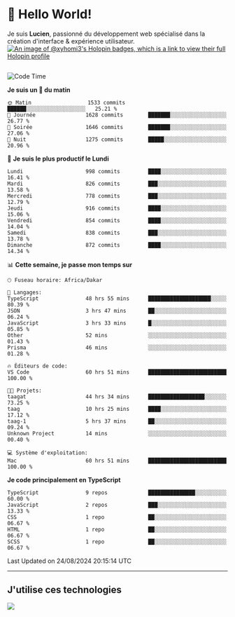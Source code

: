 # 👋 Hello World!

Je suis **Lucien**, passionné du développement web spécialisé dans la création d'interface & expérience utilisateur.
[![An image of @xyhomi3's Holopin badges, which is a link to view their full Holopin profile](https://holopin.me/xyhomi3)](https://holopin.io/@xyhomi3)

##

<!--START_SECTION:waka-->
![Code Time](http://img.shields.io/badge/Code%20Time-1%2C874%20hrs%204%20mins-blue)

**Je suis un 🐤 du matin** 

```text
🌞 Matin                  1533 commits        ██████░░░░░░░░░░░░░░░░░░░   25.21 % 
🌆 Journée                1628 commits        ███████░░░░░░░░░░░░░░░░░░   26.77 % 
🌃 Soirée                 1646 commits        ███████░░░░░░░░░░░░░░░░░░   27.06 % 
🌙 Nuit                   1275 commits        █████░░░░░░░░░░░░░░░░░░░░   20.96 % 
```
📅 **Je suis le plus productif le Lundi** 

```text
Lundi                    998 commits         ████░░░░░░░░░░░░░░░░░░░░░   16.41 % 
Mardi                    826 commits         ███░░░░░░░░░░░░░░░░░░░░░░   13.58 % 
Mercredi                 778 commits         ███░░░░░░░░░░░░░░░░░░░░░░   12.79 % 
Jeudi                    916 commits         ████░░░░░░░░░░░░░░░░░░░░░   15.06 % 
Vendredi                 854 commits         ████░░░░░░░░░░░░░░░░░░░░░   14.04 % 
Samedi                   838 commits         ███░░░░░░░░░░░░░░░░░░░░░░   13.78 % 
Dimanche                 872 commits         ████░░░░░░░░░░░░░░░░░░░░░   14.34 % 
```


📊 **Cette semaine, je passe mon temps sur** 

```text
🕑︎ Fuseau horaire: Africa/Dakar

💬 Langages: 
TypeScript               48 hrs 55 mins      ████████████████████░░░░░   80.39 % 
JSON                     3 hrs 47 mins       ██░░░░░░░░░░░░░░░░░░░░░░░   06.24 % 
JavaScript               3 hrs 33 mins       █░░░░░░░░░░░░░░░░░░░░░░░░   05.85 % 
Other                    52 mins             ░░░░░░░░░░░░░░░░░░░░░░░░░   01.43 % 
Prisma                   46 mins             ░░░░░░░░░░░░░░░░░░░░░░░░░   01.28 % 

🔥 Éditeurs de code: 
VS Code                  60 hrs 51 mins      █████████████████████████   100.00 % 

🐱‍💻 Projets: 
taagat                   44 hrs 34 mins      ██████████████████░░░░░░░   73.25 % 
taag                     10 hrs 25 mins      ████░░░░░░░░░░░░░░░░░░░░░   17.12 % 
taag-1                   5 hrs 37 mins       ██░░░░░░░░░░░░░░░░░░░░░░░   09.24 % 
Unknown Project          14 mins             ░░░░░░░░░░░░░░░░░░░░░░░░░   00.40 % 

💻 Système d'exploitation: 
Mac                      60 hrs 51 mins      █████████████████████████   100.00 % 
```

**Je code principalement en TypeScript** 

```text
TypeScript               9 repos             ███████████████░░░░░░░░░░   60.00 % 
JavaScript               2 repos             ███░░░░░░░░░░░░░░░░░░░░░░   13.33 % 
CSS                      1 repo              ██░░░░░░░░░░░░░░░░░░░░░░░   06.67 % 
HTML                     1 repo              ██░░░░░░░░░░░░░░░░░░░░░░░   06.67 % 
SCSS                     1 repo              ██░░░░░░░░░░░░░░░░░░░░░░░   06.67 % 
```




 Last Updated on 24/08/2024 20:15:14 UTC
<!--END_SECTION:waka-->
---

## J'utilise ces technologies

<p align="left">
  <a href="https://skillicons.dev">
    <img src="https://skillicons.dev/icons?i=ts,js,md,scss,tailwind,react,docker,express,astro,vite,nextjs,vercel,figma,ableton" />
  </a>
</p>

